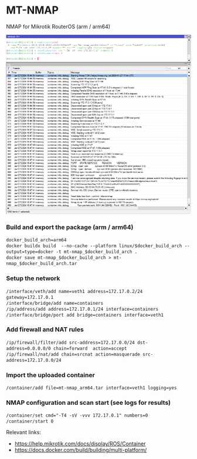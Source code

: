# MT-NMAP
NMAP for Mikrotik RouterOS (arm / arm64)

![NMAP Mikrotik screenshot](https://github.com/matthiaskonrath/mt-nmap/blob/main/mt-nmap.png)


### Build and export the package (arm / arm64)
```
docker_build_arch=arm64
docker buildx build  --no-cache --platform linux/$docker_build_arch --output=type=docker -t mt-nmap_$docker_build_arch .
docker save mt-nmap_$docker_build_arch > mt-nmap_$docker_build_arch.tar
```

### Setup the network
```
/interface/veth/add name=veth1 address=172.17.0.2/24 gateway=172.17.0.1
/interface/bridge/add name=containers
/ip/address/add address=172.17.0.1/24 interface=containers
/interface/bridge/port add bridge=containers interface=veth1
```

### Add firewall and NAT rules
```
/ip/firewall/filter/add src-address=172.17.0.0/24 dst-address=0.0.0.0/0 chain=forward  action=accept
/ip/firewall/nat/add chain=srcnat action=masquerade src-address=172.17.0.0/24
```

### Import the uploaded container
```
/container/add file=mt-nmap_arm64.tar interface=veth1 logging=yes
```

### NMAP configuration and scan start (see logs for results)
```
/container/set cmd="-T4 -sV -vvv 172.17.0.1" numbers=0
/container/start 0
```

Relevant links:
- https://help.mikrotik.com/docs/display/ROS/Container
- https://docs.docker.com/build/building/multi-platform/